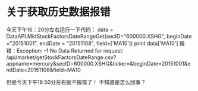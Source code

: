 # 关于获取历史数据报错

今天下午16：20分左右运行一下代码：
data = DataAPI.MktStockFactorsDateRangeGet(secID="600000.XSHG", beginDate ="20151001", endDate = "20151108", field=['MA10'])
print data['MA10']
报错：Exception: -1:No Data Returned for request: /api/market/getStockFactorsDateRange.csv?appname=mercury&secID=600000.XSHG&ticker=&beginDate=20151001&endDate=20151108&field=MA10

但是今天下午18:50分左右就不报错了！
不知道是怎么回事？
